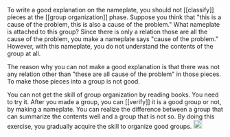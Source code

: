 
To write a good explanation on the nameplate, you should not [[classify]] pieces at the [[group organization]] phase. Suppose you think that "this is a cause of the problem, this is also a cause of the problem." What nameplate is attached to this group? Since there is only a relation those are all the cause of the problem, you make a nameplate says "cause of the problem." However, with this nameplate, you do not understand the contents of the group at all.

The reason why you can not make a good explanation is that there was not any relation other than "these are all cause of the problem" in those pieces. To make those pieces into a group is not good.

You can not get the skill of group organization by reading books. You need to try it. After you made a group, you can [[verify]] it is a good group or not, by making a nameplate. You can realize the difference between a group that can summarize the contents well and a group that is not so. By doing this exercise, you gradually acquire the skill to organize good groups.
<img src='https://scrapbox.io/api/pages/nishio/en/icon' alt='en.icon' height="19.5"/>